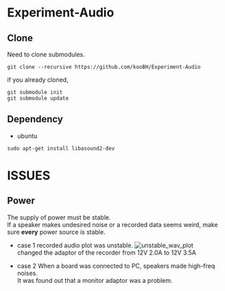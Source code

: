 # Experiment-Audio

## Clone
Need to clone submodules.  
```
git clone --recursive https://github.com/kooBH/Experiment-Audio
```
if you already cloned,
```
git submodule init
git submodule update
```

## Dependency

+ ubuntu
```
sudo apt-get install libasound2-dev
```

# ISSUES

## Power
The supply of power must be stable.  
If a speaker makes undesired noise or a recorded data seems weird, 
make sure **every** power source is stable.   

+ case 1
recorded audio plot was unstable.
![unstable_wav_plot]('doc/unstable_wav_plot.png')  
changed the adaptor of the recorder from  12V 2.0A to 12V 3.5A  
  
+ case 2 
When a board was connected to PC, speakers made high-freq noises.  
It was found out that a monitor adaptor was a problem.  
  

